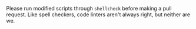 Please run modified scripts through `shellcheck` before making a pull request. Like spell checkers, code linters aren't always right, but neither are we.
